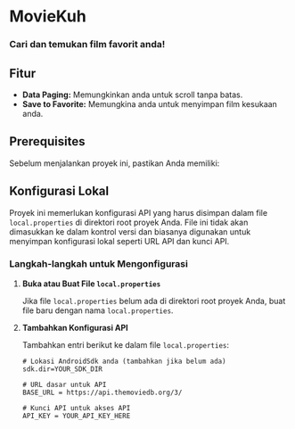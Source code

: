 # MovieKuh
### Cari dan temukan film favorit anda!

## Fitur
- **Data Paging:** Memungkinkan anda untuk scroll tanpa batas.
- **Save to Favorite:** Memungkina anda untuk menyimpan film kesukaan anda.

## Prerequisites

Sebelum menjalankan proyek ini, pastikan Anda memiliki:

## Konfigurasi Lokal

Proyek ini memerlukan konfigurasi API yang harus disimpan dalam file `local.properties` di direktori root proyek Anda. File ini tidak akan dimasukkan ke dalam kontrol versi dan biasanya digunakan untuk menyimpan konfigurasi lokal seperti URL API dan kunci API.

### Langkah-langkah untuk Mengonfigurasi

1. **Buka atau Buat File `local.properties`**

   Jika file `local.properties` belum ada di direktori root proyek Anda, buat file baru dengan nama `local.properties`.

2. **Tambahkan Konfigurasi API**

   Tambahkan entri berikut ke dalam file `local.properties`:

   ```properties
   # Lokasi AndroidSdk anda (tambahkan jika belum ada)
   sdk.dir=YOUR_SDK_DIR
   
   # URL dasar untuk API
   BASE_URL = https://api.themoviedb.org/3/

   # Kunci API untuk akses API
   API_KEY = YOUR_API_KEY_HERE
